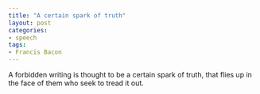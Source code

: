```yaml
---
title: "A certain spark of truth"
layout: post
categories:
- speech
tags:
- Francis Bacon
---
```


A forbidden writing is thought to be a certain spark of truth, that flies up in the face of them who seek to tread it out.
